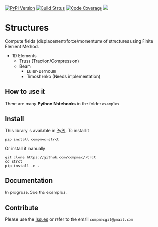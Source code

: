 [![PyPI Version][pypi-image]][pypi-url]
[![Build Status][build-image]][build-url]
[![Code Coverage][coverage-image]][coverage-url]
[![][versions-image]][versions-url]

# Structures

Compute fields (displacement/force/momentum) of structures using Finite Element Method. 

* 1D Elements
    * Truss (Traction/Compression)
    * Beam
        * Euler-Bernoulli
        * Timoshenko (Needs implementation)

## How to use it

There are many **Python Notebooks** in the folder  ```examples```.


## Install

This library is available in [PyPI][pypilink]. To install it

```
pip install compmec-strct
```

Or install it manually

```
git clone https://github.com/compmec/strct
cd strct
pip install -e .
```

## Documentation

In progress. See the examples.

## Contribute

Please use the [Issues][issueslink] or refer to the email ```compmecgit@gmail.com```


[pypi-image]: https://img.shields.io/pypi/v/compmec-strct
[pypi-url]: https://pypi.org/project/compmec-strct/
[build-image]: https://github.com/compmec/strct/actions/workflows/build.yaml/badge.svg
[build-url]: https://github.com/compmec/strct/actions/workflows/build.yaml
[coverage-image]: https://codecov.io/gh/compmec/strct/branch/main/graph/badge.svg
[coverage-url]: https://codecov.io/gh/compmec/strct/
[versions-image]: https://img.shields.io/pypi/pyversions/compmec-strct.svg?style=flat-square
[versions-url]: https://pypi.org/project/compmec-strct/
[pypilink]: https://pypi.org/project/compmec-strct/
[issueslink]: https://github.com/compmec/strct/issues
